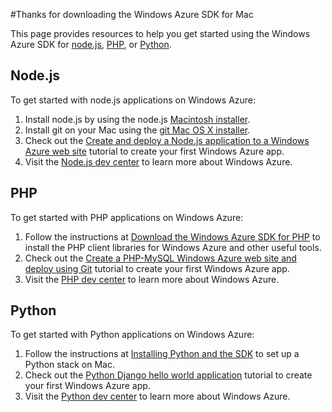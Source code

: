 #Thanks for downloading the Windows Azure SDK for Mac

This page provides resources to help you get started using the Windows Azure SDK for [node.js][], [PHP][], or [Python][].

## <a id="node"></a>Node.js
To get started with node.js applications on Windows Azure:

1. Install node.js by using the node.js [Macintosh installer][].
2.	Install git on your Mac using the [git Mac OS X installer][].
3.	Check out the [Create and deploy a Node.js application to a Windows Azure web site][] tutorial to create your first Windows Azure app.
4. Visit the [Node.js dev center][] to learn more about Windows Azure.


## <a id="php"></a>PHP

To get started with PHP applications on Windows Azure:

1.	Follow the instructions at [Download the Windows Azure SDK for PHP][] to install the PHP client libraries for Windows Azure and other useful tools.
2.	Check out the [Create a PHP-MySQL Windows Azure web site and deploy using Git][] tutorial to create your first Windows Azure app.
3. Visit the [PHP dev center][] to learn more about Windows Azure.

## <a id="python"></a>Python

To get started with Python applications on Windows Azure:

1. Follow the instructions at [Installing Python and the SDK][] to set up a Python stack on Mac.
2. Check out the [Python Django hello world application][] tutorial to create your first Windows Azure app.
3. Visit the [Python dev center][] to learn more about Windows Azure.

[node.js]: #node
[php]: #php
[python]: #python
[Macintosh installer]: http://nodejs.org/#download
[git Mac OS X installer]: http://git-scm.com/downloads
[Download the Windows Azure SDK for PHP]: /en-us/develop/php/common-tasks/download-php-sdk/
[Create and deploy a Node.js application to a Windows Azure web site]: /en-us/develop/nodejs/tutorials/create-a-website-(mac)/
[Node.js dev center]: /en-us/develop/nodejs/
[Create a PHP-MySQL Windows Azure web site and deploy Using Git]: /en-us/develop/php/tutorials/website-w-mysql-and-git/
[PHP dev center]: /en-us/develop/php/
[Installing Python and the SDK]: /en-us/develop/python/common-tasks/install-python/
[Python Django hello world application]: /en-us/develop/python/tutorials/django-hello-world-(maclinux)/
[Python dev center]: /en-us/develop/python/

